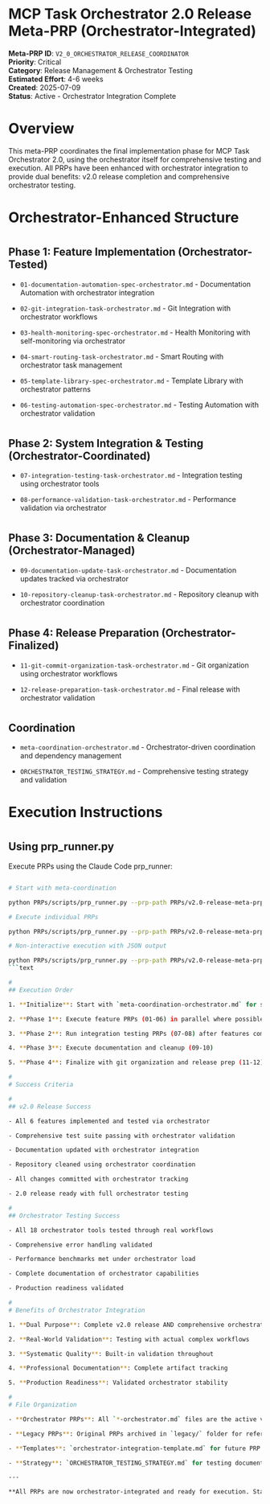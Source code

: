 
# MCP Task Orchestrator 2.0 Release Meta-PRP (Orchestrator-Integrated)

**Meta-PRP ID**: `V2_0_ORCHESTRATOR_RELEASE_COORDINATOR`  
**Priority**: Critical  
**Category**: Release Management & Orchestrator Testing  
**Estimated Effort**: 4-6 weeks  
**Created**: 2025-07-09  
**Status**: Active - Orchestrator Integration Complete  

#
# Overview

This meta-PRP coordinates the final implementation phase for MCP Task Orchestrator 2.0, using the orchestrator itself for comprehensive testing and execution. All PRPs have been enhanced with orchestrator integration to provide dual benefits: v2.0 release completion and comprehensive orchestrator testing.

#
# Orchestrator-Enhanced Structure

#
## Phase 1: Feature Implementation (Orchestrator-Tested)

- `01-documentation-automation-spec-orchestrator.md` - Documentation Automation with orchestrator integration

- `02-git-integration-task-orchestrator.md` - Git Integration with orchestrator workflows

- `03-health-monitoring-spec-orchestrator.md` - Health Monitoring with self-monitoring via orchestrator

- `04-smart-routing-task-orchestrator.md` - Smart Routing with orchestrator task management

- `05-template-library-spec-orchestrator.md` - Template Library with orchestrator patterns

- `06-testing-automation-spec-orchestrator.md` - Testing Automation with orchestrator validation

#
## Phase 2: System Integration & Testing (Orchestrator-Coordinated)

- `07-integration-testing-task-orchestrator.md` - Integration testing using orchestrator tools

- `08-performance-validation-task-orchestrator.md` - Performance validation via orchestrator

#
## Phase 3: Documentation & Cleanup (Orchestrator-Managed)

- `09-documentation-update-task-orchestrator.md` - Documentation updates tracked via orchestrator

- `10-repository-cleanup-task-orchestrator.md` - Repository cleanup with orchestrator coordination

#
## Phase 4: Release Preparation (Orchestrator-Finalized)

- `11-git-commit-organization-task-orchestrator.md` - Git organization using orchestrator workflows

- `12-release-preparation-task-orchestrator.md` - Final release with orchestrator validation

#
## Coordination

- `meta-coordination-orchestrator.md` - Orchestrator-driven coordination and dependency management

- `ORCHESTRATOR_TESTING_STRATEGY.md` - Comprehensive testing strategy and validation

#
# Execution Instructions

#
## Using prp_runner.py

Execute PRPs using the Claude Code prp_runner:

```bash

# Start with meta-coordination

python PRPs/scripts/prp_runner.py --prp-path PRPs/v2.0-release-meta-prp/meta-coordination-orchestrator.md --interactive

# Execute individual PRPs

python PRPs/scripts/prp_runner.py --prp-path PRPs/v2.0-release-meta-prp/01-documentation-automation-spec-orchestrator.md --interactive

# Non-interactive execution with JSON output

python PRPs/scripts/prp_runner.py --prp-path PRPs/v2.0-release-meta-prp/02-git-integration-task-orchestrator.md --output-format json
```text

#
## Execution Order

1. **Initialize**: Start with `meta-coordination-orchestrator.md` for session setup

2. **Phase 1**: Execute feature PRPs (01-06) in parallel where possible

3. **Phase 2**: Run integration testing PRPs (07-08) after features complete

4. **Phase 3**: Execute documentation and cleanup (09-10)

5. **Phase 4**: Finalize with git organization and release prep (11-12)

#
# Success Criteria

#
## v2.0 Release Success

- All 6 features implemented and tested via orchestrator

- Comprehensive test suite passing with orchestrator validation

- Documentation updated with orchestrator integration

- Repository cleaned using orchestrator coordination

- All changes committed with orchestrator tracking

- 2.0 release ready with full orchestrator testing

#
## Orchestrator Testing Success

- All 18 orchestrator tools tested through real workflows

- Comprehensive error handling validated

- Performance benchmarks met under orchestrator load

- Complete documentation of orchestrator capabilities

- Production readiness validated

#
# Benefits of Orchestrator Integration

1. **Dual Purpose**: Complete v2.0 release AND comprehensive orchestrator testing

2. **Real-World Validation**: Testing with actual complex workflows

3. **Systematic Quality**: Built-in validation throughout

4. **Professional Documentation**: Complete artifact tracking

5. **Production Readiness**: Validated orchestrator stability

#
# File Organization

- **Orchestrator PRPs**: All `*-orchestrator.md` files are the active versions

- **Legacy PRPs**: Original PRPs archived in `legacy/` folder for reference

- **Templates**: `orchestrator-integration-template.md` for future PRP conversions

- **Strategy**: `ORCHESTRATOR_TESTING_STRATEGY.md` for testing documentation

---

**All PRPs are now orchestrator-integrated and ready for execution. Start with the meta-coordination PRP to begin the systematic v2.0 release process with comprehensive orchestrator testing.**

